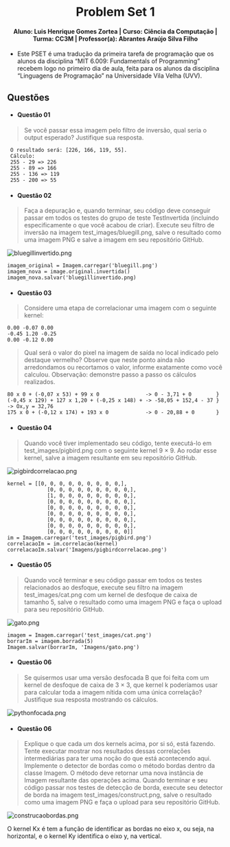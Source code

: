 <div align="center">
 
  # Problem Set 1
  #### Aluno: Luis Henrique Gomes Zortea | Curso: Ciência da Computação | Turma: CC3M | Professor(a): Abrantes Araújo Silva Filho 
</div> 

- Este PSET é uma tradução da primeira tarefa de programação que os alunos da disciplina “MIT 6.009: Fundamentals of Programming” recebem logo no primeiro dia de aula, feita para os alunos da disciplina “Linguagens de Programação” na Universidade Vila Velha (UVV).

## Questões
- #### Questão 01 
> Se você passar essa imagem pelo filtro de inversão, qual seria o output esperado? Justifique sua resposta.
~~~
 O resultado será: [226, 166, 119, 55].
 Cálculo:
 255 - 29 => 226
 255 - 89 => 166
 255 - 136 => 119
 255 - 200 => 55
~~~
- #### Questão 02
> Faça a depuração e, quando terminar, seu código deve conseguir passar em todos os testes do grupo de teste TestInvertida (incluindo especificamente o que você acabou de criar). Execute seu filtro de inversão na imagem test_images/bluegill.png, salve o resultado como uma imagem PNG e salve a imagem em seu repositório GitHub.

![bluegillinvertido.png](https://github.com/LuisHZortea/blob/main/Linguagens_de_Programação/Imagens/bluegillinvertido.png) 
~~~
imagem_original = Imagem.carregar('bluegill.png')
imagem_nova = image.original.invertida()
imagem_nova.salvar('bluegillinvertido.png)
~~~

- #### Questão 03
> Considere uma etapa de correlacionar uma imagem com o seguinte kernel:
~~~~
0.00 -0.07 0.00
-0.45 1.20 -0.25
0.00 -0.12 0.00
~~~~
>Qual será o valor do pixel na imagem de saída no local indicado pelo destaque vermelho? Observe que neste ponto ainda não arredondamos ou recortamos o valor, informe exatamente como você calculou. Observação: demonstre passo a passo os cálculos realizados.
~~~
80 x 0 + (-0,07 x 53) + 99 x 0               -> 0 - 3,71 + 0        }
(-0,45 x 129) + 127 x 1,20 + (-0,25 x 148) + -> -58,05 + 152,4 - 37 } -> Ox,y = 32,76
175 x 0 + (-0,12 x 174) + 193 x 0            -> 0 - 20,88 + 0       }
~~~~

- #### Questão 04
> Quando você tiver implementado seu código, tente executá-lo em test_images/pigbird.png com o seguinte kernel 9 × 9. Ao rodar esse kernel, salve a imagem resultante em seu repositório GitHub.

![pigbirdcorrelacao.png](https://github.com/LuisHZortea/blob/main/Linguagens_de_Programação/Imagens/pigbirdcorrelacao.png)

~~~
kernel = [[0, 0, 0, 0, 0, 0, 0, 0, 0,],
             [0, 0, 0, 0, 0, 0, 0, 0, 0,],
             [1, 0, 0, 0, 0, 0, 0, 0, 0,],
             [0, 0, 0, 0, 0, 0, 0, 0, 0,],
             [0, 0, 0, 0, 0, 0, 0, 0, 0,],
             [0, 0, 0, 0, 0, 0, 0, 0, 0,],
             [0, 0, 0, 0, 0, 0, 0, 0, 0,],
             [0, 0, 0, 0, 0, 0, 0, 0, 0,],
             [0, 0, 0, 0, 0, 0, 0, 0, 0]]
im = Imagem.carregar('test_images/pigbird.png')
correlacaoIm = im.correlacao(kernel)
correlacaoIm.salvar('Imagens/pigbirdcorrelacao.png')
 ~~~~

- #### Questão 05
> Quando você terminar e seu código passar em todos os testes relacionados ao desfoque, execute seu filtro na imagem test_images/cat.png com um kernel de desfoque de caixa de tamanho 5, salve o resultado como uma imagem PNG e faça o upload para seu repositório GitHub.

![gato.png](https://github.com/LuisHZortea/blob/main/Linguagens_de_Programação/Imagens/gato.png)

~~~
imagem = Imagem.carregar('test_images/cat.png')
borrarIm = imagem.borrada(5)
Imagem.salvar(borrarIm, 'Imagens/gato.png')
~~~~

- #### Questão 06
> Se quisermos usar uma versão desfocada B que foi feita com um kernel de desfoque de caixa de 3 × 3, que kernel k poderíamos usar para calcular toda a imagem nítida com uma única correlação? Justifique sua resposta mostrando os cálculos.

![pythonfocada.png](https://github.com/LuisHZortea/blob/main/Linguagens_de_Programação/Imagens/pythonfocada.png)

- #### Questão 06
> Explique o que cada um dos kernels acima, por si só, está fazendo. Tente executar mostrar nos resultados dessas correlações intermediárias para ter uma noção do que está acontecendo aqui. Implemente o detector de bordas como o método bordas dentro da classe Imagem. O método deve retornar uma nova instância de Imagem resultante das operações acima. Quando terminar e seu código passar nos testes de detecção de borda, execute seu detector de borda na imagem test_images/construct.png, salve o resultado como uma imagem PNG e faça o upload para seu repositório GitHub.

![construcaobordas.png](https://github.com/LuisHZortea/blob/main/Linguagens_de_Programação/Imagens/construcaobordas.png)

O kernel Kx é tem a função de identificar as bordas no eixo x, ou seja, na horizontal, e o kernel Ky identifica o eixo y, na vertical.


